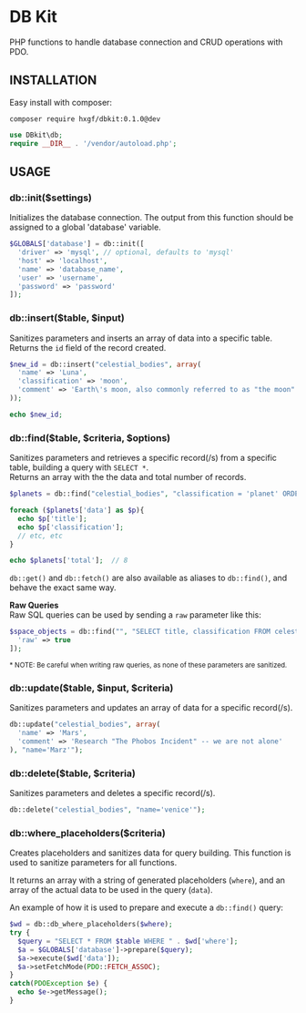 # DB Kit

PHP functions to handle database connection and CRUD operations with PDO.


## INSTALLATION
Easy install with composer:
```
composer require hxgf/dbkit:0.1.0@dev
```
```php
use DBkit\db;
require __DIR__ . '/vendor/autoload.php';
```

## USAGE
### db::init($settings)
Initializes the database connection. The output from this function should be assigned to a global 'database' variable.
```php
$GLOBALS['database'] = db::init([
  'driver' => 'mysql', // optional, defaults to 'mysql'
  'host' => 'localhost',
  'name' => 'database_name',
  'user' => 'username',
  'password' => 'password'
]);
```

### db::insert($table, $input)
Sanitizes parameters and inserts an array of data into a specific table. <br />
Returns the `id` field of the record created.
```php
$new_id = db::insert("celestial_bodies", array(
  'name' => 'Luna',
  'classification' => 'moon',
  'comment' => 'Earth\'s moon, also commonly referred to as "the moon"'
));

echo $new_id;
```

### db::find($table, $criteria, $options)
Sanitizes parameters and retrieves a specific record(/s) from a specific table, building a query with `SELECT *`. <br />
Returns an array with the the data and total number of records.
```php
$planets = db::find("celestial_bodies", "classification = 'planet' ORDER BY title ASC LIMIT 8");

foreach ($planets['data'] as $p){
  echo $p['title'];
  echo $p['classification'];
  // etc, etc
}

echo $planets['total'];  // 8
```
`db::get()` and `db::fetch()` are also available as aliases to `db::find()`, and behave the exact same way.

**Raw Queries**<br />
Raw SQL queries can be used by sending a `raw` parameter like this:
```php
$space_objects = db::find("", "SELECT title, classification FROM celestial_bodies WHERE id IS NOT NULL", [
  'raw' => true
]);
```
<sub>\* NOTE: Be careful when writing raw queries, as none of these parameters are sanitized.</sub>


### db::update($table, $input, $criteria)
Sanitizes parameters and updates an array of data for a specific record(/s).
```php
db::update("celestial_bodies", array(
  'name' => 'Mars',
  'comment' => 'Research "The Phobos Incident" -- we are not alone'
), "name='Marz'");
```

### db::delete($table, $criteria)
Sanitizes parameters and deletes a specific record(/s).
```php
db::delete("celestial_bodies", "name='venice'");
```

### db::where_placeholders($criteria)
Creates placeholders and sanitizes data for query building. This function is used to sanitize parameters for all functions.

It returns an array with a string of generated placeholders (`where`), and an array of the actual data to be used in the query (`data`).

An example of how it is used to prepare and execute a `db::find()` query:
```php
$wd = db::db_where_placeholders($where);
try {
  $query = "SELECT * FROM $table WHERE " . $wd['where'];
  $a = $GLOBALS['database']->prepare($query);
  $a->execute($wd['data']);
  $a->setFetchMode(PDO::FETCH_ASSOC);
}
catch(PDOException $e) {
  echo $e->getMessage();
}
```

